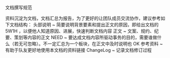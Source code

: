 文档撰写规范

资料沉淀为文档，文档汇总为报告，为了更好的让团队成员交流协作，建议参考如下文档结构：
    头部说明 ~ 简要说明背景要素和提出正文的原因，即给出文档的 5W1H ，以便他人知道原因、进展，快速判断文档内容
    正文 ~ 文案、规约、纪要、策划等内容的正文
    NEED ~ 要达成文档内容所驱动事务的目的，需要谁做什么（若无可忽略）。不一定汇总为一个板块，在正文中及时说明也 OK
    参考资料 ~ 有助于队友更好地使用本文档的资料链接
    ChangeLog ~ 记录文档修订过程